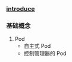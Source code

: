 ### [introduce](https://github.com/Alice52/java-ocean/issues/48)

### 基础概念

1. Pod
   - 自主式 Pod
   - 控制管理器的 Pod

